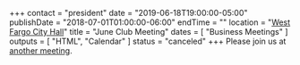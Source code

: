 +++
contact = "president"
date = "2019-06-18T19:00:00-05:00"
publishDate = "2018-07-01T01:00:00-06:00"
endTime = ""
location = "[West Fargo City Hall](/places/west-fargo-city-hall/)"
title = "June Club Meeting"
dates = [ "Business Meetings" ]
outputs = [ "HTML", "Calendar" ]
status = "canceled"
+++
Please join us at
[another meeting](/dates/business-meetings).
